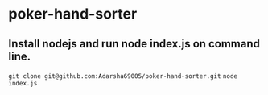 # poker-hand-sorter
## Install nodejs and run node index.js on command line.
`git clone git@github.com:Adarsha69005/poker-hand-sorter.git`
`node index.js`
